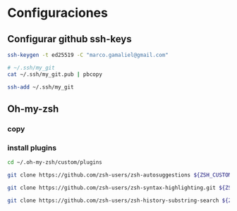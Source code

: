 # Configuraciones

## Configurar github ssh-keys
```bash
ssh-keygen -t ed25519 -C "marco.gamaliel@gmail.com"

# ~/.ssh/my_git
cat ~/.ssh/my_git.pub | pbcopy 

ssh-add ~/.ssh/my_git
```

## Oh-my-zsh
### copy 
### install plugins
 
```bash
cd ~/.oh-my-zsh/custom/plugins

git clone https://github.com/zsh-users/zsh-autosuggestions ${ZSH_CUSTOM:-~/.oh-my-zsh/custom}/plugins/zsh-autosuggestions

git clone https://github.com/zsh-users/zsh-syntax-highlighting.git ${ZSH_CUSTOM:-~/.oh-my-zsh/custom}/plugins/zsh-syntax-highlighting

git clone https://github.com/zsh-users/zsh-history-substring-search ${ZSH_CUSTOM:-~/.oh-my-zsh/custom}/plugins/zsh-history-substring-search

```